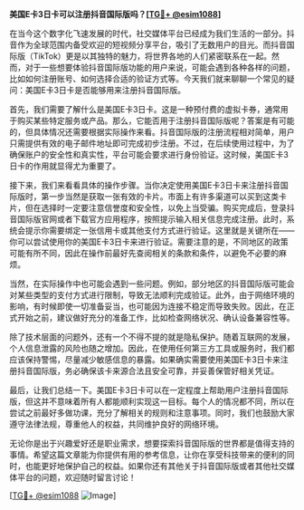 **美国E卡3日卡可以注册抖音国际版吗？[[TG💪+ @esim1088](https://t.me/s/esim1088)]**

在当今这个数字化飞速发展的时代，社交媒体平台已经成为我们生活的一部分。抖音作为全球范围内备受欢迎的短视频分享平台，吸引了无数用户的目光。而抖音国际版（TikTok）更是以其独特的魅力，将世界各地的人们紧密联系在一起。然而，对于一些想要体验抖音国际版功能的用户来说，可能会遇到各种各样的问题，比如如何注册账号、如何选择合适的验证方式等。今天我们就来聊聊一个常见的疑问：美国E卡3日卡是否能够用来注册抖音国际版。

首先，我们需要了解什么是美国E卡3日卡。这是一种预付费的虚拟卡券，通常用于购买某些特定服务或产品。那么，它能否用于注册抖音国际版呢？答案是有可能的，但具体情况还需要根据实际操作来看。抖音国际版的注册流程相对简单，用户只需提供有效的电子邮件地址即可完成初步注册。不过，在后续使用过程中，为了确保账户的安全性和真实性，平台可能会要求进行身份验证。这时候，美国E卡3日卡的作用就显得尤为重要了。

接下来，我们来看看具体的操作步骤。当你决定使用美国E卡3日卡来注册抖音国际版时，第一步当然是获取一张有效的卡片。市面上有许多渠道可以买到这类卡片，但在选择时一定要注意信誉度和安全性，以免上当受骗。购买完成后，登录抖音国际版官网或者下载官方应用程序，按照提示输入相关信息完成注册。此时，系统会提示你需要绑定一张信用卡或其他支付方式进行验证。这里就是关键所在——你可以尝试使用你的美国E卡3日卡来进行验证。需要注意的是，不同地区的政策可能有所不同，因此在操作前最好先查阅相关的条款和条件，以避免不必要的麻烦。

当然，在实际操作中也可能会遇到一些问题。例如，部分地区的抖音国际版可能会对某些类型的支付方式进行限制，导致无法顺利完成验证。此外，由于网络环境的影响，有时候即使一切准备妥当，也可能因为连接不稳定而导致失败。因此，在正式开始之前，建议做好充分的准备工作，比如检查网络状况、确认设备兼容性等。

除了技术层面的问题外，还有一个不得不提的就是隐私保护。随着互联网的发展，个人信息泄露的风险也随之增加。因此，在使用任何第三方工具或服务时，我们都应该保持警惕，尽量减少敏感信息的暴露。如果确实需要使用美国E卡3日卡来注册抖音国际版，务必确保该卡来源合法且安全可靠，并妥善保管好相关凭证。

最后，让我们总结一下。美国E卡3日卡可以在一定程度上帮助用户注册抖音国际版，但这并不意味着所有人都能顺利实现这一目标。每个人的情况都不同，所以在尝试之前最好多做功课，充分了解相关的规则和注意事项。同时，我们也鼓励大家遵守法律法规，尊重他人的权益，共同维护良好的网络环境。

无论你是出于兴趣爱好还是职业需求，想要探索抖音国际版的世界都是值得支持的事情。希望这篇文章能为你提供有用的参考信息，让你在享受科技带来的便利的同时，也能更好地保护自己的权益。如果你还有其他关于抖音国际版或者其他社交媒体平台的问题，欢迎随时留言讨论！

[[TG💪+ @esim1088](https://t.me/s/esim1088) ![Image](https://i.postimg.cc/4NQfJmqS/Snipaste-2025-05-13-00-14-12.png)]